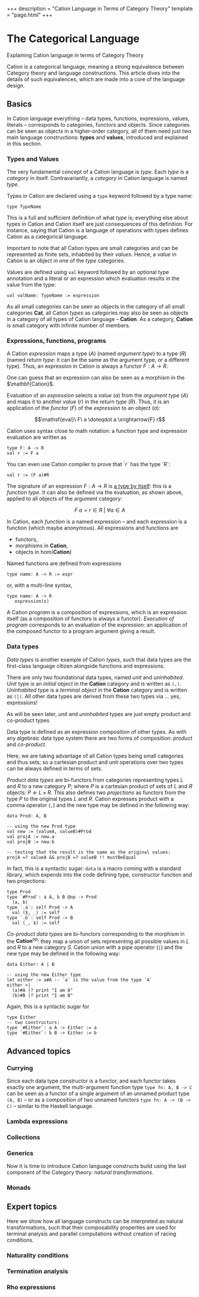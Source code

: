 +++
description = "Cation Language in Terms of Category Theory"
template = "page.html"
+++

# The Categorical Language

Explaining Cation language in terms of Category Theory

Cation is a categorical language, meaning a strong equivalence between Category theory and language constructions.
This article dives into the details of such equivalences, which are made into a core of the language design.

## Basics

In Cation language everything – data types, functions, expressions, values, literals – corresponds to categories,
functors and objects. Since categories can be seen as objects in a higher-order category, all of them need just
two main language constructions: **types** and **values**, introduced and explained in this section.

### Types and Values

The very fundamental concept of a Cation language is *type*. Each <dfn>type</dfn> is a *category* in itself. 
Contravariantly, a *category* in Cation language is named *type*.

<aside>
    <p>Types in Cation are declared using a <code>type</code> keyword followed by a type name:</p>
    <pre><code>type TypeName</code></pre>
</aside>

This is a full and sufficient definition of what *type* is; everything else about types in Cation and Cation
itself are just consequences of this definition. For instance, saying that Cation is a language of operations
with types defines Cation as a categorical language.

Important to note that all Cation types are small categories and can be represented as finite sets, inhabited by their
*values*. Hence, a <dfn>value</dfn> in Cation is an object in one of the *type* categories.

<aside>
    <p>Values are defined using <code>val</code> keyword followed by an optional type annotation and a literal or an
    expression which evaluation results in the value from the type:</p>
    <pre><code>val valName: TypeName := expression</code></pre>
</aside>

As all small categories can be seen as objects in the category of all small categories <nobr>$\mathbf{Cat}$,</nobr>
all Cation *types* as categories may also be seen as objects in a category of all types of Cation language – 
<nobr>$\mathbf{Cation}$.</nobr> As a category, $\mathbf{Cation}$ is small category with infinite number of members.

### Expressions, functions, programs

A Cation <dfn>expression</dfn> maps a type <nobr>($A$)</nobr> (named <dfn>argument type</dfn>) to a type
<nobr>($R$)</nobr> (named <dfn>return type</dfn>: it can be the same as the argument type, or a different type).
Thus, an expression in Cation is always a functor <nobr>$F: A \rightarrow R$.</nobr>

<aside>
    <p>One can guess that an expression can also be seen as a morphism in the <nobr>$\mathbf{Cation}$.</nobr></p>
</aside>

Evaluation of an <dfn>expression</dfn> selects a *value* <nobr>($a$)</nobr> from the *argument type* <nobr>($A$)</nobr>
and maps it to another *value* <nobr>($r$)</nobr> in the *return type* <nobr>($R$).</nobr> Thus, it is an application
of the *functor* <nobr>($F$)</nobr> of the *expression* to an object <nobr>($a$):</nobr>

$$\mathsf{eval}\ F\ a \doteqdot a \xrightarrow{F} r$$

<aside>
    <p>Cation uses syntax close to math notation: a function type and expression evaluation are written as</p>
    <pre><code>type F: A -> R
val r := F a</code></pre>
    <p>You can even use Cation compiler to prove that `r` has the type `R`:</p>
    <pre><code>val r := (F a)#R</code></pre>
</aside>

The signature of an expression $F: A \rightarrow R$ is [a type by itself][1]: this is a <dfn>function type</dfn>. It
can also be defined via the evaluation, as shown above, applied to all objects of the argument category:

$$F\ a = r \in R\ |\ \forall a \in A$$

In Cation, each <dfn>function</dfn> is a named expression – and each expression is a function (which maybe anonymous).
All expressions and functions are
- functors,
- morphisms in <nobr>$\mathbf{Cation}$,</nobr>
- objects in $\mathrm{hom}(\mathbf{Cation})$

<aside>
    <p>Named functions are defined from expressions</p>

```
type name: A -> R := expr
```

<p>or, with a multi-line syntax,</p>

```
type name: A -> R
   expression(s)
```
</aside>

A Cation <dfn>program</dfn> is a composition of expressions, which is an expression itself (as a composition of
functors is always a functor). <dfn>Execution of program</dfn> corresponds to an evaluation of the expression: an
application of the composed functor to a program argument giving a result.


### Data types

<dfn>Data types</dfn> is another example of Cation *types*, such that data types are the first-class language citizen
alongside functions and expressions.

There are only two foundational data types, named *unit* and *uninhabited*. <dfn>Unit</dfn> type is an *initial object*
in the $\mathbf{Cation}$ category and is written as `(,)`. <dfn>Uninhabited</dfn> type is a *terminal object* in the
$\mathbf{Cation}$ category and is written as `(|)`. All other data types are derived from these two types via ... yes,
expressions!

<aside>
    <p>As will be seen later, <em>unit</em> and <em>uninhabited</em> types are just empty product and co-product types</p>
</aside>

Data type is defined as an expression composition of other types. As with any algebraic data type system there are two
forms of composition: *product* and *co-product*.

<aside>
    <p>Here, we are taking advantage of all Cation types being small categories and thus sets; so a cartesian product
    and unit operations over two types can be always defined in terms of sets.</p>
</aside>

*Product data types* are bi-functors from categories representing types $L$ and $R$ to a new category $P$; where
$P$ is a cartesian product of sets of $L$ and $R$ objects: $P \doteqdot L \times R$. This also defines two
<dfn>projections</dfn> as functors from the type $P$ to the original types $L$ and $R$. Cation expresses product with a
comma operator (`,`) and the new type may be defined in the following way:

```
data Prod: A, B

-- using the new Prod type
val new := (valueA, valueB)#Prod
val projA := new.a
val projB := new.b

-- testing that the result is the same as the original values:
projA =? valueA && projB =? valueB !! mustBeEqual 
```

<aside>
<p>In fact, this is a syntactic sugar: <code>data</code> is a macro coming with a standard library, which expends into
the code defining type, constructor function and two projections:</p>

```
type Prod
type `#Prod`: a A, b B @op -> Prod
  (a, b)
type `.a`: self Prod -> A
  val ($, _) := self
type `.b`: self Prod -> B
  val (_, $) := self
```
</aside>

*Co-product data types* are bi-functors corresponding to the morphism in the $\mathbf{Cation^\mathrm{op}}$: they
map a union of sets representing all possible values in $L$ and $R$ to a new category $S$. Cation union with a
pipe operator (`|`) and the new type may be defined in the following way:

```
data Either: A | B

-- using the new Either type
let either := a#A -- `a` is the value from the type `A`
either >|
  (a)#A |? print "I am A"
  (b)#B |? print "I am B"
```

<aside>
<p>Again, this is a syntactic sugar for</p>

```
type Either
-- two constructurs:
type `#Either`: a A -> Either := a
type `#Either`: b B -> Either := b
```
</aside>


## Advanced topics

### Currying

Since each data type constructor is a functor, and each functor takes exactly one argument, the multi-argument function
type `type fn: A, B -> C` can be seen as a functor of a single argument of an unnamed product type `(A, B)` – or as a
composition of two unnamed functors `type fn: A -> (B -> C)` – similar to the Haskell language.


### Lambda expressions

### Collections

### Generics

Now it is time to introduce Cation language constructs build using the last component of the Category theory:
*natural transformations*.

### Monads


## Expert topics

Here we show how all language constructs can be interpreted as natural transformations, such that their composability
properties are used for terminal analysis and parallel computations without creation of racing conditions.

### Naturality conditions

### Termination analysis

### Rho expressions


[1]: https://bartoszmilewski.com/2015/03/13/function-types/

